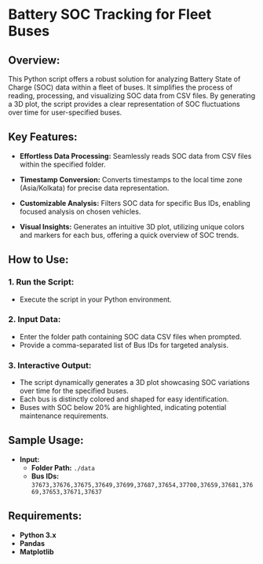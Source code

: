 # Battery SOC Tracking for Fleet Buses

## Overview:
This Python script offers a robust solution for analyzing Battery State of Charge (SOC) data within a fleet of buses. It simplifies the process of reading, processing, and visualizing SOC data from CSV files. By generating a 3D plot, the script provides a clear representation of SOC fluctuations over time for user-specified buses.

## Key Features:
- **Effortless Data Processing:** Seamlessly reads SOC data from CSV files within the specified folder.
  
- **Timestamp Conversion:** Converts timestamps to the local time zone (Asia/Kolkata) for precise data representation.
  
- **Customizable Analysis:** Filters SOC data for specific Bus IDs, enabling focused analysis on chosen vehicles.   
  
- **Visual Insights:** Generates an intuitive 3D plot, utilizing unique colors and markers for each bus, offering a quick overview of SOC trends.

## How to Use:
### 1. Run the Script:
   - Execute the script in your Python environment.
  
### 2. Input Data:
   - Enter the folder path containing SOC data CSV files when prompted.
   - Provide a comma-separated list of Bus IDs for targeted analysis.
  
### 3. Interactive Output:
   - The script dynamically generates a 3D plot showcasing SOC variations over time for the specified buses.
   - Each bus is distinctly colored and shaped for easy identification.
   - Buses with SOC below 20% are highlighted, indicating potential maintenance requirements.

## Sample Usage:
- **Input:**
   - **Folder Path:** `./data`
   - **Bus IDs:** `37673,37676,37675,37649,37699,37687,37654,37700,37659,37681,37669,37653,37671,37637`
  


## Requirements:
- **Python 3.x**
- **Pandas**
- **Matplotlib**
